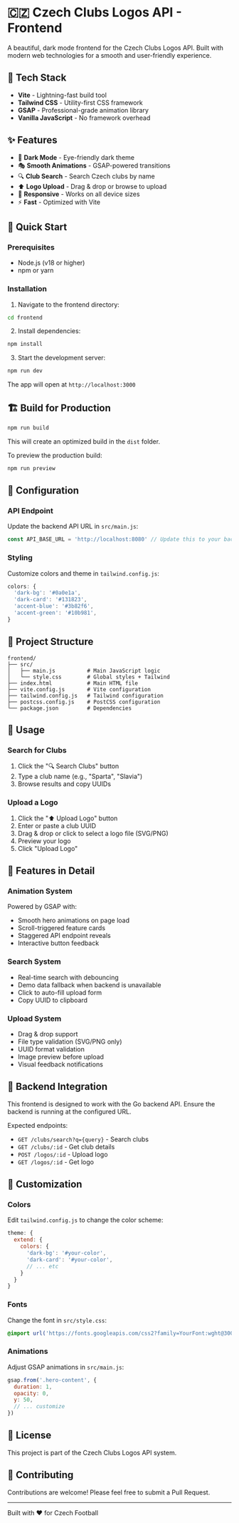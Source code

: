 # 🇨🇿 Czech Clubs Logos API - Frontend

A beautiful, dark mode frontend for the Czech Clubs Logos API. Built with modern web technologies for a smooth and user-friendly experience.

## 🎨 Tech Stack

- **Vite** - Lightning-fast build tool
- **Tailwind CSS** - Utility-first CSS framework
- **GSAP** - Professional-grade animation library
- **Vanilla JavaScript** - No framework overhead

## ✨ Features

- 🌙 **Dark Mode** - Eye-friendly dark theme
- 🎭 **Smooth Animations** - GSAP-powered transitions
- 🔍 **Club Search** - Search Czech clubs by name
- ⬆️ **Logo Upload** - Drag & drop or browse to upload
- 📱 **Responsive** - Works on all device sizes
- ⚡ **Fast** - Optimized with Vite

## 🚀 Quick Start

### Prerequisites

- Node.js (v18 or higher)
- npm or yarn

### Installation

1. Navigate to the frontend directory:
```bash
cd frontend
```

2. Install dependencies:
```bash
npm install
```

3. Start the development server:
```bash
npm run dev
```

The app will open at `http://localhost:3000`

## 🏗️ Build for Production

```bash
npm run build
```

This will create an optimized build in the `dist` folder.

To preview the production build:
```bash
npm run preview
```

## 🔧 Configuration

### API Endpoint

Update the backend API URL in `src/main.js`:

```javascript
const API_BASE_URL = 'http://localhost:8080' // Update this to your backend URL
```

### Styling

Customize colors and theme in `tailwind.config.js`:

```javascript
colors: {
  'dark-bg': '#0a0e1a',
  'dark-card': '#131823',
  'accent-blue': '#3b82f6',
  'accent-green': '#10b981',
}
```

## 📁 Project Structure

```
frontend/
├── src/
│   ├── main.js          # Main JavaScript logic
│   └── style.css        # Global styles + Tailwind
├── index.html           # Main HTML file
├── vite.config.js       # Vite configuration
├── tailwind.config.js   # Tailwind configuration
├── postcss.config.js    # PostCSS configuration
└── package.json         # Dependencies
```

## 🎯 Usage

### Search for Clubs

1. Click the "🔍 Search Clubs" button
2. Type a club name (e.g., "Sparta", "Slavia")
3. Browse results and copy UUIDs

### Upload a Logo

1. Click the "⬆️ Upload Logo" button
2. Enter or paste a club UUID
3. Drag & drop or click to select a logo file (SVG/PNG)
4. Preview your logo
5. Click "Upload Logo"

## 🌟 Features in Detail

### Animation System

Powered by GSAP with:
- Smooth hero animations on page load
- Scroll-triggered feature cards
- Staggered API endpoint reveals
- Interactive button feedback

### Search System

- Real-time search with debouncing
- Demo data fallback when backend is unavailable
- Click to auto-fill upload form
- Copy UUID to clipboard

### Upload System

- Drag & drop support
- File type validation (SVG/PNG only)
- UUID format validation
- Image preview before upload
- Visual feedback notifications

## 🔌 Backend Integration

This frontend is designed to work with the Go backend API. Ensure the backend is running at the configured URL.

Expected endpoints:
- `GET /clubs/search?q={query}` - Search clubs
- `GET /clubs/:id` - Get club details
- `POST /logos/:id` - Upload logo
- `GET /logos/:id` - Get logo

## 🎨 Customization

### Colors

Edit `tailwind.config.js` to change the color scheme:

```javascript
theme: {
  extend: {
    colors: {
      'dark-bg': '#your-color',
      'dark-card': '#your-color',
      // ... etc
    }
  }
}
```

### Fonts

Change the font in `src/style.css`:

```css
@import url('https://fonts.googleapis.com/css2?family=YourFont:wght@300;400;700&display=swap');
```

### Animations

Adjust GSAP animations in `src/main.js`:

```javascript
gsap.from('.hero-content', {
  duration: 1,
  opacity: 0,
  y: 50,
  // ... customize
})
```

## 📝 License

This project is part of the Czech Clubs Logos API system.

## 🤝 Contributing

Contributions are welcome! Please feel free to submit a Pull Request.

---

Built with ❤️ for Czech Football
